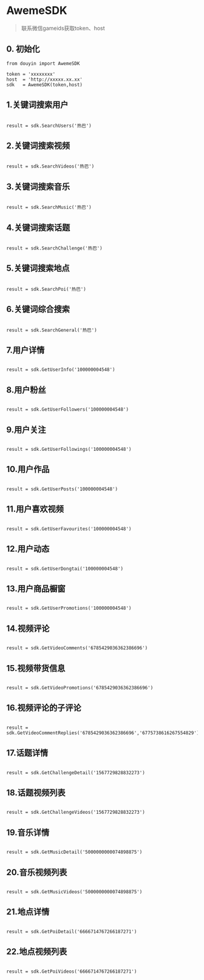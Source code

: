 # AwemeSDK

> 联系微信gameids获取token、host

## 0. 初始化

```
from douyin import AwemeSDK

token = 'xxxxxxxx'
host  = 'http://xxxxx.xx.xx'
sdk   = AwemeSDK(token,host)

```

## 1.关键词搜索用户
```

result = sdk.SearchUsers('热巴')

```

## 2.关键词搜索视频
```

result = sdk.SearchVideos('热巴')

```
## 3.关键词搜索音乐
```

result = sdk.SearchMusic('热巴')

```
## 4.关键词搜索话题
```

result = sdk.SearchChallenge('热巴')

```

## 5.关键词搜索地点
```

result = sdk.SearchPoi('热巴')

```

## 6.关键词综合搜索
```

result = sdk.SearchGeneral('热巴')

```

## 7.用户详情
```

result = sdk.GetUserInfo('100000004548')

```

## 8.用户粉丝
```

result = sdk.GetUserFollowers('100000004548')

```

## 9.用户关注
```

result = sdk.GetUserFollowings('100000004548')

```

## 10.用户作品
```

result = sdk.GetUserPosts('100000004548')

```

## 11.用户喜欢视频
```

result = sdk.GetUserFavourites('100000004548')

```

## 12.用户动态
```

result = sdk.GetUserDongtai('100000004548')

```

## 13.用户商品橱窗
```

result = sdk.GetUserPromotions('100000004548')

```

## 14.视频评论
```

result = sdk.GetVideoComments('6785429036362386696')

```

## 15.视频带货信息
```

result = sdk.GetVideoPromotions('6785429036362386696')

```

## 16.视频评论的子评论
```

result = sdk.GetVideoCommentReplies('6785429036362386696','6775738616267554829')

```

## 17.话题详情
```

result = sdk.GetChallengeDetail('1567729828832273')

```

## 18.话题视频列表
```

result = sdk.GetChallengeVideos('1567729828832273')

```

## 19.音乐详情
```

result = sdk.GetMusicDetail('5000000000074898875')

```

## 20.音乐视频列表
```

result = sdk.GetMusicVideos('5000000000074898875')

```

## 21.地点详情
```

result = sdk.GetPoiDetail('6666714767266187271')

```

## 22.地点视频列表
```

result = sdk.GetPoiVideos('6666714767266187271')

```